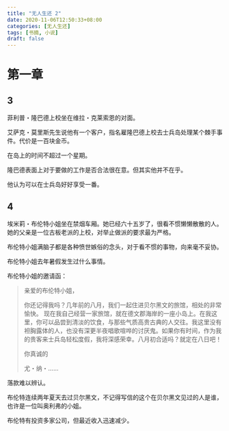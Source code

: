 ```yaml
---
title: "无人生还 2"
date: 2020-11-06T12:50:33+08:00
categories: [无人生还]
tags: [书摘, 小说]
draft: false
---
```


# 第一章

## 3

菲利普・隆巴德上校坐在维拉・克莱索恩的对面。

艾萨克・莫里斯先生说他有一个客户，指名雇隆巴德上校去士兵岛处理某个棘手事件。代价是一百块金币。

在岛上的时间不超过一个星期。

隆巴德表面上对于要做的工作是否合法很在意。但其实他并不在乎。

他认为可以在士兵岛好好享受一番。

## 4

埃米莉・布伦特小姐坐在禁烟车厢。她已经六十五岁了，很看不惯懒懒散散的人。她的父亲是一位古板老派的上校，对举止做派的要求最为严格。

布伦特小姐满脑子都是各种愤世嫉俗的念头，对于看不惯的事物，向来毫不妥协。

布伦特小姐去年暑假发生过什么事情。

布伦特小姐的邀请函：

> 亲爱的布伦特小姐，
>
> 你还记得我吗？几年前的八月，我们一起住进贝尔黑文的旅馆，相处的非常愉快。
> 现在我自己经营一家旅馆，就在德文郡海岸的一座小岛上。在我这里，你可以品尝到清淡的饮食，与那些气质高贵古典的人交往。我这里没有袒胸露体的人，也没有深更半夜唱歌喧哗的讨厌鬼。如果你有时间，作为我的贵客来士兵岛轻松度假，我将深感荣幸。八月初合适吗？就定在八日吧！
>
> 你真诚的
>
> 尤・纳・……

落款难以辨认。

布伦特连续两年夏天去过贝尔黑文，不记得写信的这个在贝尔黑文见过的人是谁，也许是一位叫奥利弗的小姐。

布伦特有投资多家公司，但最近收入迅速减少。
